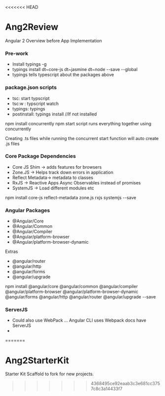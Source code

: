 <<<<<<< HEAD
# Ang2Review
Angular 2 Overview before App Implementation

### Pre-work
- Install typings -g
- typings install dt~core-js dt~jasmine dt~node --save --global
 - typings tells typescript about the packages above

### package.json scripts
- tsc: start typscript
- tsc:w : typscript watch
- typings: typings
- postinstall: typings install  //If not installed

npm install concurrently
npm start script runs everything together using concurrently


Creating .ts files while running the concurrent start function will auto create .js files

### Core Package Dependencies

- Core JS Shim -> adds features for browsers
- Zone.JS -> Helps track down errors in application
- Reflect Metadata->  metadata to classes
- RxJS -> Reactive Apps Async Observables instead of promises
- SystemJS -> Load different modules etc

npm install core-js reflect-metadata zone.js rxjs systemjs --save

### Angular Packages
- @Angular/Core
- @Angular/Common
- @Angular/Compiler
- @Angular/platform-browser
- @Angular/platform-browser-dynamic

Extras
- @angular/router
- @angular/http
- @angular/forms
- @angular/upgrade

npm install @angular/core @angular/common @angular/compiler @angular/platform-browser @angular/platform-browser-dynamic @angular/forms @angular/http @angular/router @angular/upgrade --save


### ServerJS
- Could also use WebPack ... Angular CLI uses Webpack docs have ServerJS
-
=======
# Ang2StarterKit
Starter Kit Scaffold to fork for new projects. 
>>>>>>> 4368495ce92eaab3c3e681cc3757c8c3a14433f7
